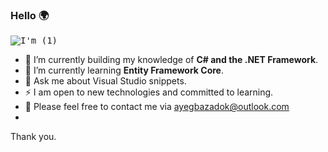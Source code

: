 ### Hello 🌍
<kbd>![I'm (1)](https://user-images.githubusercontent.com/65626254/172077544-e21e1bf4-28b8-4473-b3f4-d8c5a7d7c2b4.gif)</kbd>


- 🔭 I’m currently building my knowledge of **C# and the .NET Framework**.
- 🌱 I’m currently learning **Entity Framework Core**.
- 💬 Ask me about Visual Studio snippets.
- ⚡ I am open to new technologies and committed to learning.
- 📧 Please feel free to contact me via ayegbazadok@outlook.com 
- 
 Thank you.
